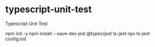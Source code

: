 # typescript-unit-test
Typescript Unit Test

npm init -y
npm install --save-dev jest @types/jest ts-jest
npx ts-jest config:init